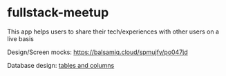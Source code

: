 # fullstack-meetup
This app helps users to share their tech/experiences with other users on a live basis

Design/Screen mocks: https://balsamiq.cloud/spmujfy/po047jd

Database design: [tables and columns](http://app.dbdesigner.net/registrations/invite/QkFoN0J6b01kWE5sY2w5cFpHa0RPcDBET2d4bGVIQnBjbVZ6VlRvZ1FXTjBhWFpsVTNWd2NHOXlkRG82VkdsdFpWZHBkR2hhYjI1bFd3aEpkVG9KVkdsdFpRM0pEQjdBRDU4ZTJRazZEVzVoYm05ZmJuVnRhUUxHQXpvTmJtRnViMTlrWlc1cEJqb05jM1ZpYldsamNtOGlCNVpnT2dsNmIyNWxTU0lJVlZSREJqb0dSVVpKSWdoVlZFTUdPdzFVUUFvPS0tMTA3ZmRkNzYxODg4M2Q5YTI4MTI1ZDQ0NjI3MmRmMDRiMjYzYTM1OQ%3D%3D)
